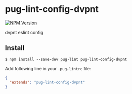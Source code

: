 # pug-lint-config-dvpnt
[![NPM Version](https://img.shields.io/npm/v/pug-lint-config-dvpnt.svg)](https://www.npmjs.com/package/pug-lint-config-dvpnt)

dvpnt eslint config

## Install
    $ npm install --save-dev pug-lint pug-lint-config-dvpnt


Add following line in your `.pug-lintrc` file:

```json
{
  "extends": "pug-lint-config-dvpnt"
}
```
